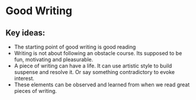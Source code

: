# Good Writing

## Key ideas:
* The starting point of good writing is good reading
* Writing is not about following an obstacle course. Its supposed to be fun, motivating  and pleasurable.
* A piece of writing can have a life. It can use artistic style to build suspense and resolve it. Or say something contradictory to evoke interest.
* These elements can be observed and learned from when we read great pieces of writing.